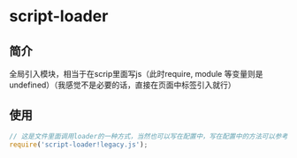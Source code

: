 # script-loader

## 简介
全局引入模块，相当于在scrip里面写js（此时require, module 等变量则是 undefined）（我感觉不是必要的话，直接在页面中标签引入就行）

## 使用
```js
// 这是文件里面调用loader的一种方式，当然也可以写在配置中，写在配置中的方法可以参考imports-loader和exports-loader
require('script-loader!legacy.js');
```
